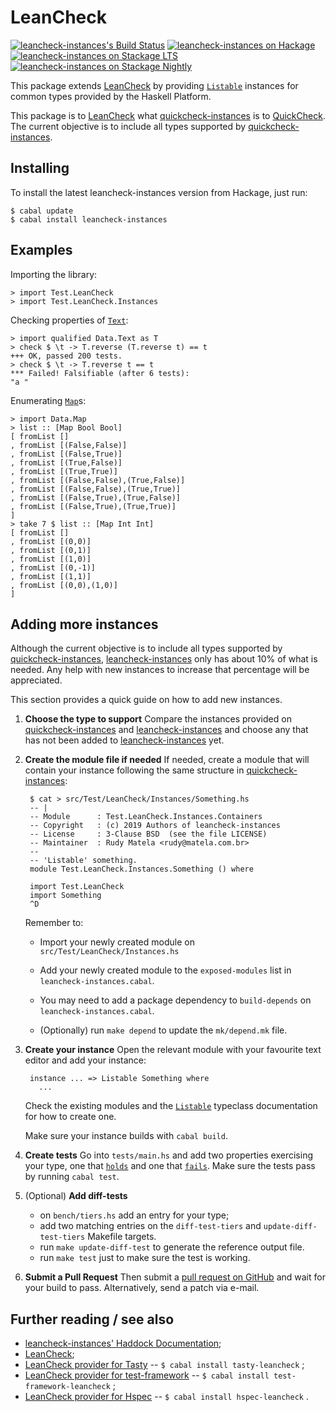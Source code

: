 LeanCheck
=========

[![leancheck-instances's Build Status][build-status]][build-log]
[![leancheck-instances on Hackage][hackage-version]][leancheck-instances-on-hackage]
[![leancheck-instances on Stackage LTS][stackage-lts-badge]][leancheck-instances-on-stackage-lts]
[![leancheck-instances on Stackage Nightly][stackage-nightly-badge]][leancheck-instances-on-stackage-nightly]

This package extends [LeanCheck] by providing [`Listable`] instances for common types provided by the
Haskell Platform.

This package is to [LeanCheck] what [quickcheck-instances] is to [QuickCheck].
The current objective is to include all types supported by [quickcheck-instances].


Installing
----------

To install the latest leancheck-instances version from Hackage, just run:

	$ cabal update
	$ cabal install leancheck-instances


Examples
--------

Importing the library:

	> import Test.LeanCheck
	> import Test.LeanCheck.Instances

Checking properties of [`Text`]:

	> import qualified Data.Text as T
	> check $ \t -> T.reverse (T.reverse t) == t
	+++ OK, passed 200 tests.
	> check $ \t -> T.reverse t == t
	*** Failed! Falsifiable (after 6 tests):
	"a "

Enumerating [`Map`]s:

	> import Data.Map
	> list :: [Map Bool Bool]
	[ fromList []
	, fromList [(False,False)]
	, fromList [(False,True)]
	, fromList [(True,False)]
	, fromList [(True,True)]
	, fromList [(False,False),(True,False)]
	, fromList [(False,False),(True,True)]
	, fromList [(False,True),(True,False)]
	, fromList [(False,True),(True,True)]
	]
	> take 7 $ list :: [Map Int Int]
	[ fromList []
	, fromList [(0,0)]
	, fromList [(0,1)]
	, fromList [(1,0)]
	, fromList [(0,-1)]
	, fromList [(1,1)]
	, fromList [(0,0),(1,0)]
	]


Adding more instances
---------------------

Although the current objective is to include all types supported by
[quickcheck-instances], [leancheck-instances] only has about 10% of what is
needed.  Any help with new instances to increase that percentage will be
appreciated.

This section provides a quick guide on how to add new instances.

1. __Choose the type to support__
	Compare the instances provided on [quickcheck-instances] and
	[leancheck-instances] and choose any that has not been added to
	[leancheck-instances] yet.

2. __Create the module file if needed__
	If needed, create a module that will contain your instance following the
	same structure in [quickcheck-instances]:

		$ cat > src/Test/LeanCheck/Instances/Something.hs
		-- |
		-- Module      : Test.LeanCheck.Instances.Containers
		-- Copyright   : (c) 2019 Authors of leancheck-instances
		-- License     : 3-Clause BSD  (see the file LICENSE)
		-- Maintainer  : Rudy Matela <rudy@matela.com.br>
		--
		-- 'Listable' something.
		module Test.LeanCheck.Instances.Something () where

		import Test.LeanCheck
		import Something
		^D

	Remember to:

	* Import your newly created module on `src/Test/LeanCheck/Instances.hs`

	* Add your newly created module to the `exposed-modules` list in
	  `leancheck-instances.cabal`.

	* You may need to add a package dependency to `build-depends` on
	  `leancheck-instances.cabal`.

	* (Optionally) run `make depend` to update the `mk/depend.mk` file.

3. __Create your instance__
	Open the relevant module with your favourite text editor and add your
	instance:

		instance ... => Listable Something where
		  ...

	Check the existing modules and the [`Listable`] typeclass documentation for
	how to create one.

	Make sure your instance builds with `cabal build`.

4. __Create tests__
	Go into `tests/main.hs` and add two properties exercising your type, one
	that [`holds`] and one that [`fails`].  Make sure the tests pass by running
	`cabal test`.

5. (Optional) __Add diff-tests__

	* on `bench/tiers.hs` add an entry for your type;
	* add two matching entries on the `diff-test-tiers` and
	  `update-diff-test-tiers` Makefile targets.
	* run `make update-diff-test` to generate the reference output file.
	* run `make test` just to make sure the test is working.

6. __Submit a Pull Request__
	Then submit a [pull request on GitHub] and wait for your build to pass.
	Alternatively, send a patch via e-mail.


Further reading / see also
--------------------------

* [leancheck-instances' Haddock Documentation];
* [LeanCheck];
* [LeanCheck provider for Tasty]
  -- `$ cabal install tasty-leancheck` ;
* [LeanCheck provider for test-framework]
  -- `$ cabal install test-framework-leancheck` ;
* [LeanCheck provider for Hspec]
  -- `$ cabal install hspec-leancheck` .


[leancheck-instances' Haddock documentation]: https://hackage.haskell.org/package/leancheck-instances/docs/Test-LeanCheck-Instances.html
[LeanCheck's Haddock documentation]: https://hackage.haskell.org/package/leancheck/docs/Test-LeanCheck.html

[`Listable`]:       https://hackage.haskell.org/package/leancheck/docs/Test-LeanCheck.html#t:Listable
[`holds`]:          https://hackage.haskell.org/package/leancheck/docs/Test-LeanCheck.html#v:holds
[`fails`]:          https://hackage.haskell.org/package/leancheck/docs/Test-LeanCheck.html#v:fails
[`counterExample`]: https://hackage.haskell.org/package/leancheck/docs/Test-LeanCheck.html#v:counterExample
[`check`]:          https://hackage.haskell.org/package/leancheck/docs/Test-LeanCheck.html#v:check
[`tiers`]:          https://hackage.haskell.org/package/leancheck/docs/Test-LeanCheck.html#v:tiers
[`list`]:           https://hackage.haskell.org/package/leancheck/docs/Test-LeanCheck.html#v:list
[`Text`]:           https://hackage.haskell.org/package/text/docs/Data-Text.html#t:Text
[`Map`]:            https://hackage.haskell.org/package/containers/docs/Data-Map-Lazy.html#t:Map

[LeanCheck provider for Tasty]:          https://hackage.haskell.org/package/tasty-leancheck
[LeanCheck provider for test-framework]: https://hackage.haskell.org/package/test-framework-leancheck
[LeanCheck provider for Hspec]:          https://hackage.haskell.org/package/hspec-leancheck
[LeanCheck]:                             https://github.com/rudymatela/leancheck
[QuickCheck]:                            https://hackage.haskell.org/package/QuickCheck
[quickcheck-instances]:                  https://hackage.haskell.org/package/quickcheck-instances
[leancheck-instances]:                   https://hackage.haskell.org/package/leancheck-instances

[build-status]: https://travis-ci.org/rudymatela/leancheck-instances.svg?branch=master
[build-log]:    https://travis-ci.org/rudymatela/leancheck-instances
[hackage-version]: https://img.shields.io/hackage/v/leancheck-instances.svg
[leancheck-instances-on-hackage]:          https://hackage.haskell.org/package/leancheck-instances
[stackage-lts-badge]:                      https://stackage.org/package/leancheck-instances/badge/lts
[stackage-nightly-badge]:                  https://stackage.org/package/leancheck-instances/badge/nightly
[leancheck-instances-on-stackage]:         https://stackage.org/package/leancheck-instances
[leancheck-instances-on-stackage-lts]:     https://stackage.org/lts/package/leancheck-instances
[leancheck-instances-on-stackage-nightly]: https://stackage.org/nightly/package/leancheck-instances
[pull request on GitHub]:                  https://github.com/rudymatela/leancheck-instances/pulls
